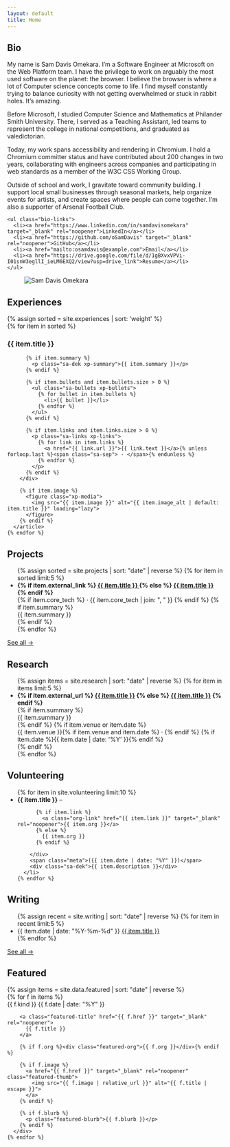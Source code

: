 ```yaml
---
layout: default
title: Home
---
```


<!-- BIO -->
<section id="home" class="sa-section">
  <div class="bio-copy">
    <h1 class="sa-h1">Bio</h1>
    <p>
      My name is Sam Davis Omekara. I’m a Software Engineer at Microsoft on the Web Platform team. I have the privilege to work on arguably the most used software on the planet: the browser. I believe the browser is where a lot of Computer science concepts come to life. I find myself constantly trying to balance curiosity with not getting overwhelmed or stuck in rabbit holes. It’s amazing.
    </p>
    <p>
      Before Microsoft, I studied Computer Science and Mathematics at Philander Smith University. There, I served as a Teaching Assistant, led teams to represent the college in national competitions, and graduated as valedictorian.
    </p>
    <p>
      Today, my work spans accessibility and rendering in Chromium. I hold a Chromium committer status and have contributed about 200 changes in two years, collaborating with engineers across companies and participating in web standards as a member of the W3C CSS Working Group.
    </p>
    <p>
      Outside of school and work, I gravitate toward community building. I support local small businesses through seasonal markets, help organize events for artists, and create spaces where people can come together. I’m also a supporter of Arsenal Football Club. 
    </p>

    <ul class="bio-links">
      <li><a href="https://www.linkedin.com/in/samdavisomekara" target="_blank" rel="noopener">LinkedIn</a></li>
      <li><a href="https://github.com/oSamDavis" target="_blank" rel="noopener">GitHub</a></li>
      <li><a href="mailto:osamdavis@example.com">Email</a></li>
      <li><a href="https://drive.google.com/file/d/1gBXvxVPVi-I01snW3egllI_ieLM6EXQ2/view?usp=drive_link">Resume</a></li>
    </ul>

  </div>

  <figure class="bio-photo">
    <img src="/assets/images/osam.jpg" alt="Sam Davis Omekara">
  </figure>
</section>

<!-- EXPERIENCES -->
<section id="experiences" class="sa-section">
  <h2 class="sa-h2">Experiences</h2>
  {% assign sorted = site.experiences | sort: 'weight' %}
  <div class="sa-list xp-list">
    {% for item in sorted %}
      <article class="sa-item xp">
        <div class="xp-body">
          <h3 class="sa-title">{{ item.title }}</h3>

          {% if item.summary %}
            <p class="sa-dek xp-summary">{{ item.summary }}</p>
          {% endif %}

          {% if item.bullets and item.bullets.size > 0 %}
            <ul class="sa-bullets xp-bullets">
              {% for bullet in item.bullets %}
                <li>{{ bullet }}</li>
              {% endfor %}
            </ul>
          {% endif %}

          {% if item.links and item.links.size > 0 %}
            <p class="sa-links xp-links">
              {% for link in item.links %}
                <a href="{{ link.url }}">{{ link.text }}</a>{% unless forloop.last %}<span class="sa-sep"> · </span>{% endunless %}
              {% endfor %}
            </p>
          {% endif %}
        </div>

        {% if item.image %}
          <figure class="xp-media">
            <img src="{{ item.image }}" alt="{{ item.image_alt | default: item.title }}" loading="lazy">
          </figure>
        {% endif %}
      </article>
    {% endfor %}

  </div>
</section>

<!-- PROJECTS -->
<section id="projects" class="sa-section">
  <h2 class="sa-h2">Projects</h2>

  <ul class="sa-list projects-list">
    {% assign sorted = site.projects | sort: "date" | reverse %}
    {% for item in sorted limit:5 %}
      <li class="sa-item">
        <div class="sa-linkline">
          <strong>
            {% if item.external_link %}
              <a href="{{ item.external_link }}" target="_blank" rel="noopener">
                {{ item.title }}
              </a>
            {% else %}
              <a href="{{ item.url | relative_url }}">
                {{ item.title }}
              </a>
            {% endif %}
          </strong>
        </div>
        {% if item.core_tech %}
          <span class="tech"> · {{ item.core_tech | join: ", " }}</span>
        {% endif %}
        {% if item.summary %}
          <div class="summary sa-dek">{{ item.summary }}</div>
        {% endif %}
      </li>
    {% endfor %}
  </ul>

  <p class="sa-see-all"><a href="{{ '/projects/' | relative_url }}">See all →</a></p>
</section>


<!-- RESEARCH -->
<section id="research" class="sa-section">
  <h2 class="sa-h2">Research</h2>
  <ul class="sa-list research-list">
    {% assign items = site.research | sort: "date" | reverse %}
    {% for item in items limit:5 %}
<li class="sa-item">
  <div class="sa-linkline">
    <strong>
      {% if item.external_url %}
        <a href="{{ item.external_url }}" target="_blank" rel="noopener">{{ item.title }}</a>
      {% else %}
        <a href="{{ item.url | relative_url }}">{{ item.title }}</a>
      {% endif %}
    </strong>
  </div>
  {% if item.summary %}
    <div class="summary sa-dek">{{ item.summary }}</div>
  {% endif %}
  {% if item.venue or item.date %}
    <div class="meta">
      {{ item.venue }}{% if item.venue and item.date %} · {% endif %}
      {% if item.date %}{{ item.date | date: '%Y' }}{% endif %}
    </div>
  {% endif %}
</li>
    {% endfor %}
  </ul>
</section>

<!-- VOLUNTEERING -->
<section id="volunteering" class="sa-section">
  <h2 class="sa-h2">Volunteering</h2>
  <ul class="sa-list">
    {% for item in site.volunteering limit:10 %}
      <li class="sa-item">
        <strong>{{ item.title }}</strong>
        –
        <div class="sa-linkline">

          {% if item.link %}
            <a class="org-link" href="{{ item.link }}" target="_blank" rel="noopener">{{ item.org }}</a>
          {% else %}
            {{ item.org }}
          {% endif %}

        </div>
        <span class="meta">({{ item.date | date: "%Y" }})</span>
        <div class="sa-dek">{{ item.description }}</div>
      </li>
    {% endfor %}

  </ul>
</section>

<!-- WRITING -->
<section id="writing" class="sa-section">
  <h2 class="sa-h2">Writing</h2>
  <ul class="writing-list">
    {% assign recent = site.writing | sort: "date" | reverse %}
    {% for item in recent limit:5 %}
      <li class="sa-linkrow">
        <span class="date">{{ item.date | date: "%Y-%m-%d" }}</span>
        <a href="{{ item.url | relative_url }}">{{ item.title }}</a>
      </li>
    {% endfor %}
  </ul>
  <p class="sa-see-all"><a href="{{ '/writing/' | relative_url }}">See all →</a></p>
</section>

<!-- FEATURED -->
<section id="featured" class="sa-section">
  <h2 class="sa-h2">Featured</h2>
  {% assign items = site.data.featured | sort: "date" | reverse %}
  <div class="featured-grid">
    {% for f in items %}
      <div class="featured-card">
        <div class="featured-meta">
          <span class="badge badge-{{ f.kind | downcase }}">{{ f.kind }}</span>
          <time datetime="{{ f.date | date_to_xmlschema }}">{{ f.date | date: "%Y" }}</time>
        </div>

        <a class="featured-title" href="{{ f.href }}" target="_blank" rel="noopener">
          {{ f.title }}
        </a>

        {% if f.org %}<div class="featured-org">{{ f.org }}</div>{% endif %}

        {% if f.image %}
          <a href="{{ f.href }}" target="_blank" rel="noopener" class="featured-thumb">
            <img src="{{ f.image | relative_url }}" alt="{{ f.title | escape }}">
          </a>
        {% endif %}

        {% if f.blurb %}
          <p class="featured-blurb">{{ f.blurb }}</p>
        {% endif %}
      </div>
    {% endfor %}

  </div>
</section>
